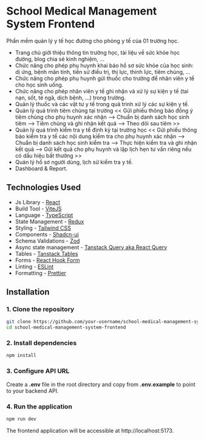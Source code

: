# School Medical Management System Frontend

Phần mềm quản lý y tế học đường cho phòng y tế của 01 trường học.

- Trang chủ giới thiệu thông tin trường học, tài liệu về sức khỏe học đường, blog chia sẻ kinh nghiệm, ...
- Chức năng cho phép phụ huynh khai báo hồ sơ sức khỏe của học sinh: dị ứng, bệnh mãn tính, tiền sử điều trị, thị lực, thính lực, tiêm chủng, ...
- Chức năng cho phép phụ huynh gửi thuốc cho trường để nhân viên y tế cho học sinh uống.
- Chức năng cho phép nhân viên y tế ghi nhận và xử lý sự kiện y tế (tai nạn, sốt, té ngã, dịch bệnh, ...) trong trường.
- Quản lý thuốc và các vật tư y tế trong quá trình xử lý các sự kiện y tế.
- Quản lý quá trình tiêm chủng tại trường
  << Gửi phiếu thông báo đồng ý tiêm chủng cho phụ huynh xác nhận --> Chuẩn bị danh sách học sinh tiêm --> Tiêm chủng và ghi nhận kết quả --> Theo dõi sau tiêm >>
- Quản lý quá trình kiểm tra y tế định kỳ tại trường học
  << Gửi phiếu thông báo kiểm tra y tế các nội dung kiểm tra cho phụ huynh xác nhận --> Chuẩn bị danh sách học sinh kiểm tra --> Thực hiện kiểm tra và ghi nhận kết quả --> Gửi kết quả cho phụ huynh và lập lịch hẹn tư vấn riêng nếu có dấu hiệu bất thường >>
- Quản lý hồ sơ người dùng, lịch sử kiểm tra y tế.
- Dashboard & Report.

## Technologies Used

- Js Library - [React](https://react.dev/)
- Build Tool - [ViteJS](https://vite.dev/)
- Language - [TypeScript](https://www.typescriptlang.org)
- State Management - [Redux](https://redux.js.org)
- Styling - [Tailwind CSS](https://tailwindcss.com)
- Components - [Shadcn-ui](https://ui.shadcn.com)
- Schema Validations - [Zod](https://zod.dev)
- Async state management - [Tanstack Query aka React Query](https://tanstack.com/query/latest/docs/framework/react/overview)
- Tables - [Tanstack Tables](https://ui.shadcn.com/docs/components/data-table)
- Forms - [React Hook Form](https://ui.shadcn.com/docs/components/form)
- Linting - [ESLint](https://eslint.org)
- Formatting - [Prettier](https://prettier.io)

## Installation

### 1. Clone the repository

```bash
git clone https://github.com/your-username/school-medical-management-system-frontend.git
cd school-medical-management-system-frontend
```

### 2. Install dependencies

```bash
npm install
```

### 3. Configure API URL

Create a **.env** file in the root directory and copy from **.env.example** to point to your backend API.

### 4. Run the application

```bash
npm run dev
```

The frontend application will be accessible at http://localhost:5173.
